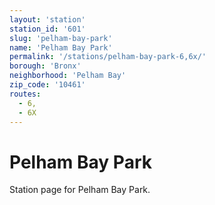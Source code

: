 ```yaml
---
layout: 'station'
station_id: '601'
slug: 'pelham-bay-park'
name: 'Pelham Bay Park'
permalink: '/stations/pelham-bay-park-6,6x/'
borough: 'Bronx'
neighborhood: 'Pelham Bay'
zip_code: '10461'
routes:
  - 6,
  - 6X
---
```

# Pelham Bay Park

Station page for Pelham Bay Park.
